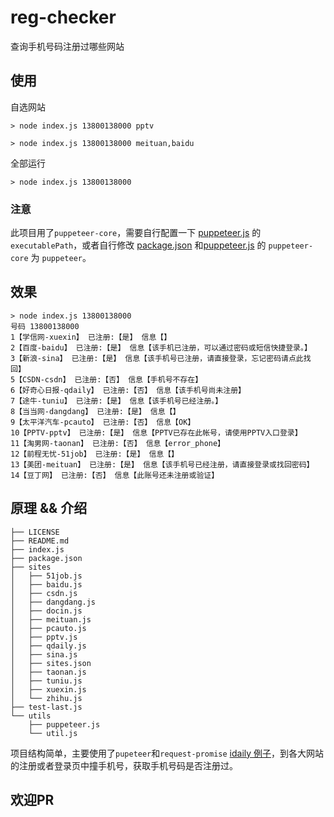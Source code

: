 # reg-checker
 查询手机号码注册过哪些网站

## 使用


自选网站
```
> node index.js 13800138000 pptv
```
```
> node index.js 13800138000 meituan,baidu
```

全部运行
```
> node index.js 13800138000
```
### 注意
此项目用了`puppeteer-core`，需要自行配置一下 [puppeteer.js](./utils/puppeteer.js) 的 `executablePath`，或者自行修改 [package.json](./package.json) 和[puppeteer.js](./utils/puppeteer.js) 的 `puppeteer-core` 为 `puppeteer`。

## 效果
```
> node index.js 13800138000
号码 13800138000
1【学信网-xuexin】 已注册:【是】 信息【】
2【百度-baidu】 已注册:【是】 信息【该手机已注册，可以通过密码或短信快捷登录。】
3【新浪-sina】 已注册:【是】 信息【该手机号已注册，请直接登录，忘记密码请点此找回】
5【CSDN-csdn】 已注册:【否】 信息【手机号不存在】
6【好奇心日报-qdaily】 已注册:【否】 信息【该手机号尚未注册】
7【途牛-tuniu】 已注册:【是】 信息【该手机号已经注册。】
8【当当网-dangdang】 已注册:【是】 信息【】
9【太平洋汽车-pcauto】 已注册:【否】 信息【OK】
10【PPTV-pptv】 已注册:【是】 信息【PPTV已存在此帐号，请使用PPTV入口登录】
11【淘男网-taonan】 已注册:【否】 信息【error_phone】
12【前程无忧-51job】 已注册:【是】 信息【】
13【美团-meituan】 已注册:【是】 信息【该手机号已经注册，请直接登录或找回密码】
14【豆丁网】 已注册:【否】 信息【此账号还未注册或验证】
```

## 原理 && 介绍

```
├── LICENSE
├── README.md
├── index.js
├── package.json
├── sites
│   ├── 51job.js
│   ├── baidu.js
│   ├── csdn.js
│   ├── dangdang.js
│   ├── docin.js
│   ├── meituan.js
│   ├── pcauto.js
│   ├── pptv.js
│   ├── qdaily.js
│   ├── sina.js
│   ├── sites.json
│   ├── taonan.js
│   ├── tuniu.js
│   ├── xuexin.js
│   └── zhihu.js
├── test-last.js
└── utils
    ├── puppeteer.js
    └── util.js
```

项目结构简单，主要使用了`pupeteer`和`request-promise` [idaily 例子](./sites/qdaily.js)，到各大网站的注册或者登录页中撞手机号，获取手机号码是否注册过。

## 欢迎PR
